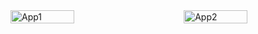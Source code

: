 
<div style="display: flex; justify-content: space-between;">
    <img src="https://github.com/sinferno-1/major_project/assets/111911708/478d9609-754a-4b28-b09f-0bc5117e75d2" alt="App1" style="width: 45%;">
    <img src="https://github.com/sinferno-1/major_project/assets/111911708/945c5f77-18a1-4e61-bd1f-85925875455d" alt="App2" style="width: 45%;">
</div>
